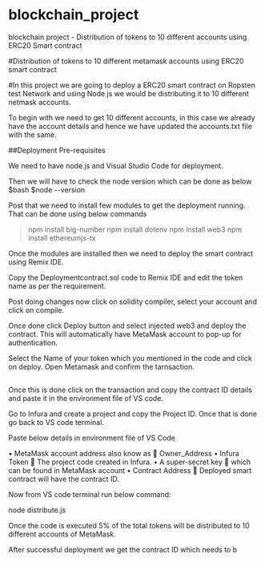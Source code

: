 # blockchain_project
blockchain project - Distribution of tokens to 10 different accounts using ERC20 Smart contract

#Distribution of tokens to 10 different metamask accounts using ERC20 smart contract

#In this project we are going to deploy a ERC20 smart contract on Ropsten test Network and using Node js we would be distributing it to 10 different netmask accounts.

To begin with we need to get 10 different accounts, in this case we already have the account details and hence we have updated the accounts.txt file with the same.

##Deployment
Pre-requisites 

We need to have node.js and Visual Studio Code for deployment.

Then we will have to check the node version which can be done as below
$bash
$node --version

Post that we need to install few modules to get the deployment running. That can be done using below commands

>npm install big-number
>npm install dotenv
>npm install web3
>npm install ethereumjs-tx

Once the modules are installed then we need to deploy the smart contract using Remix IDE. 

Copy the Deploymentcontract.sol code to Remix IDE and edit the token name as per the requirement.

Post doing changes now click on solidity compiler, select your account and click on compile.

Once done click Deploy button and select injected web3 and deploy the contract. This will automatically have MetaMask account to pop-up for authentication.

Select the Name of your token which you mentioned in the code and click on deploy. Open Metamask and confirm the tarnsaction.

##

Once this is done click on the transaction and copy the contract ID details and paste it in the environment file of VS code.

Go to Infura and create a project and copy the Project ID. Once that is done go back to VS code terminal.

Paste below details in environment file of VS Code 

•	MetaMask account address also know as  Owner_Address
•	Infura Token  The project code created in Infura.
•	A super-secret key  which can be found in MetaMask account
•	Contract Address  Deployed smart contract will have the contract ID.


Now from VS code terminal run below command:

node distribute.js

Once the code is executed 5% of the total tokens will be distributed to 10 different accounts of MetaMask.

After successful deployment we get the contract ID which needs to b
